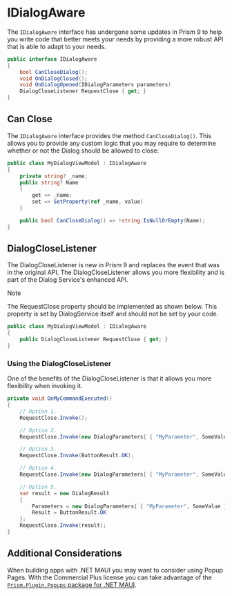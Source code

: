 # IDialogAware

The `IDialogAware` interface has undergone some updates in Prism 9 to help you write code that better meets your needs by providing a more robust API that is able to adapt to your needs.

```cs
public interface IDialogAware
{
    bool CanCloseDialog();
    void OnDialogClosed();
    void OnDialogOpened(IDialogParameters parameters)
    DialogCloseListener RequestClose { get; }
}
```

## Can Close

The `IDialogAware` interface provides the method `CanCloseDialog()`. This allows you to provide any custom logic that you may require to determine whether or not the Dialog should be allowed to close:

```cs
public class MyDialogViewModel : IDialogAware
{
    private string? _name;
    public string? Name
    {
        get => _name;
        set => SetProperty(ref _name, value)
    }

    public bool CanCloseDialog() => !string.IsNullOrEmpty(Name);
}
```

## DialogCloseListener

The DialogCloseListener is new in Prism 9 and replaces the event that was in the original API. The DialogCloseListener allows you more flexibility and is part of the Dialog Service's enhanced API.

> [!NOTE]
> The RequestClose property should be implemented as shown below. This property is set by DialogService itself and should not be set by your code.

```cs
public class MyDialogViewModel : IDialogAware
{
    public DialogCloseListener RequestClose { get; }
}
```

### Using the DialogCloseListener

One of the benefits of the DialogCloseListener is that it allows you more flexibility when invoking it.

```cs
private void OnMyCommandExecuted()
{
    // Option 1.
    RequestClose.Invoke();

    // Option 2.
    RequestClose.Invoke(new DialogParameters{ { "MyParameter", SomeValue } });

    // Option 3.
    RequestClose.Invoke(ButtonResult.OK);

    // Option 4.
    RequestClose.Invoke(new DialogParameters{ { "MyParameter", SomeValue } }, ButtonResult.OK);

    // Option 5.
    var result = new DialogResult
    {
        Parameters = new DialogParameters{ { "MyParameter", SomeValue } },
        Result = ButtonResult.OK
    };
    RequestClose.Invoke(result);
}
```

## Additional Considerations

When building apps with .NET MAUI you may want to consider using Popup Pages. With the Commercial Plus license you can take advantage of the [`Prism.Plugin.Popups` package for .NET MAUI](xref:Plugins.Popups).
